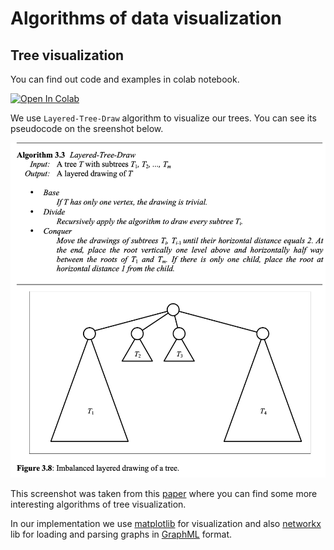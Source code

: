 # Algorithms of data visualization

## Tree visualization

You can find out code and examples in colab notebook.

[![Open In Colab](https://colab.research.google.com/assets/colab-badge.svg)](https://colab.research.google.com/github/NikitaSikalov/DataViz/blob/main/TreeViz.ipynb)

We use `Layered-Tree-Draw` algorithm to visualize our trees. You can see its pseudocode on the sreenshot below.

![Algorighm](./assets/layered-tree-draw.png)

This screenshot was taken from this [paper](https://www.csd.uoc.gr/~hy583/papers/ch8.pdf) where you can find some more interesting algorithms of tree visualization.

In our implementation we use [matplotlib](https://matplotlib.org/) for visualization and also [networkx](https://networkx.org/) lib for loading and parsing graphs in [GraphML](https://en.wikipedia.org/wiki/GraphML) format.
